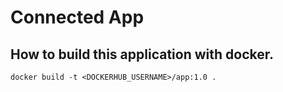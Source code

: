# Connected App

## How to build this application with docker.
```
docker build -t <DOCKERHUB_USERNAME>/app:1.0 .
```
